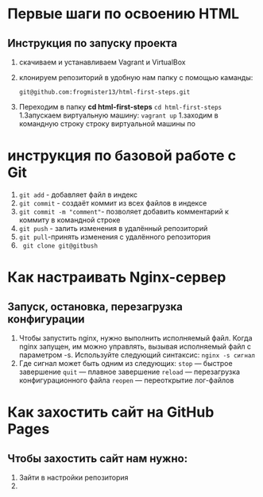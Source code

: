 #  Первые шаги по освоению HTML
## Инструкция по запуску проекта

1. скачиваем и устанавливаем Vagrant и VirtualBox
1. клонируем репозиторий в удобную нам папку с помощью каманды:

    `git@github.com:frogmister13/html-first-steps.git`
    
1. Переходим в папку **cd html-first-steps** `cd html-first-steps`
1.Запускаем виртуальную машину: `vagrant up`
1.заходим в командную строку строку виртуальной машины по 


# инструкция по базовой работе с Git


1. `git add` - добавляет файл в индекс
1. `git commit` - создаёт коммит из всех файлов в индексе
1. `git commit -m "comment"`- позволяет добавить комментарий к коммиту в командной строке
1. `git push` - залить изменения в удалённый репозиторий
1. `git pull`-принять изменения с удалённого репозитория
1. ` git clone git@gitbush`


# Как настраивать Nginx-сервер
## Запуск, остановка, перезагрузка конфигурации


1. Чтобы запустить nginx, нужно выполнить исполняемый файл. Когда nginx запущен, им можно управлять, вызывая исполняемый файл с параметром -s. Используйте следующий синтаксис: `nginx -s сигнал`
1. Где сигнал может быть одним из следующих: 
`stop` — быстрое завершение
`quit` — плавное завершение
`reload` — перезагрузка конфигурационного файла
`reopen` — переоткрытие лог-файлов


# Как захостить сайт на GitHub Pages
## Чтобы захостить сайт нам нужно:


1. Зайти в настройки репозитория
1. 
